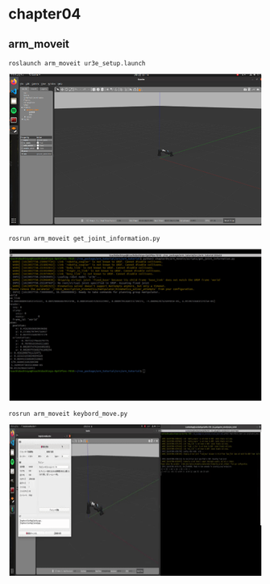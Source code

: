 # chapter04
## arm_moveit
```
roslaunch arm_moveit ur3e_setup.launch
```
<div align="center">
<img src="chapter04/img/image_1.jpg" width="500" height="300">
</div>

```
rosrun arm_moveit get_joint_information.py
```
<div align="center">
<img src="chapter04/img/image_2.jpg" width="500" height="300">
</div>

```
rosrun arm_moveit keybord_move.py
```
<div align="center">
<img src="chapter04/img/output.gif" width="500" height="300">
